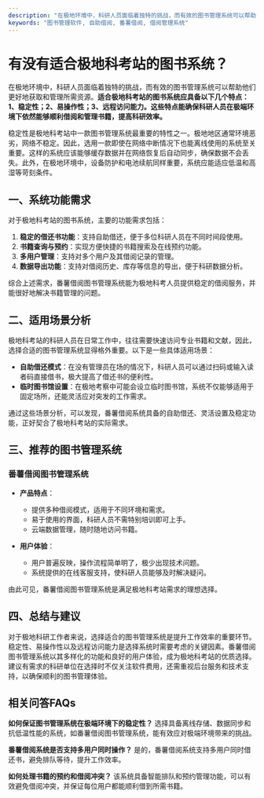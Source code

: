 ```yaml
---
description: "在极地环境中，科研人员面临着独特的挑战，而有效的图书管理系统可以帮助他们更好地获取和管理所需资源。**适合极地科考站的图书系统应具备以下几个特点：1、稳定性；2、易操作性；3、远程访问能力。这些特点能确保科研人员在极端环境下依然能够顺利借阅和管理书籍，提高科研效率。**"
keywords: "图书管理软件, 自助借阅, 番薯借阅, 借阅管理系统"
---
```

# 有没有适合极地科考站的图书系统？

在极地环境中，科研人员面临着独特的挑战，而有效的图书管理系统可以帮助他们更好地获取和管理所需资源。**适合极地科考站的图书系统应具备以下几个特点：1、稳定性；2、易操作性；3、远程访问能力。这些特点能确保科研人员在极端环境下依然能够顺利借阅和管理书籍，提高科研效率。**

稳定性是极地科考站中一款图书管理系统最重要的特性之一。极地地区通常环境恶劣，网络不稳定。因此，选用一款即使在网络中断情况下也能离线使用的系统至关重要。这样的系统应该能够缓存数据并在网络恢复后自动同步，确保数据不会丢失。此外，在极地环境中，设备防护和电池续航同样重要，系统应能适应低温和高湿等苛刻条件。

## **一、系统功能需求**

对于极地科考站的图书系统，主要的功能需求包括：

1. **稳定的借还书功能**：支持自助借还，便于多位科研人员在不同时间段使用。
2. **书籍查询与预约**：实现方便快捷的书籍搜索及在线预约功能。
3. **多用户管理**：支持对多个用户及其借阅记录的管理。
4. **数据导出功能**：支持对借阅历史、库存等信息的导出，便于科研数据分析。

综合上述需求，番薯借阅图书管理系统能为极地科考人员提供稳定的借阅服务，并能很好地解决书籍管理的问题。

## **二、适用场景分析**

极地科考站的科研人员在日常工作中，往往需要快速访问专业书籍和文献，因此，选择合适的图书管理系统显得格外重要。以下是一些具体适用场景：

- **自助借还模式**：在没有管理员在场的情况下，科研人员可以通过扫码或输入读者码直接借书，极大提高了借还书的便利性。
- **临时图书馆设置**：在极地考察中可能会设立临时图书馆，系统不仅能够适用于固定场所，还能灵活应对突发的工作需求。

通过这些场景分析，可以发现，番薯借阅系统具备的自助借还、灵活设置及稳定功能，正好契合了极地科考站的实际需求。

## **三、推荐的图书管理系统**

### 番薯借阅图书管理系统

- **产品特点**：
  - 提供多种借阅模式，适用于不同环境和需求。
  - 易于使用的界面，科研人员不需特别培训即可上手。
  - 云端数据管理，随时随地访问书籍。

- **用户体验**：
  - 用户普遍反映，操作流程简单明了，极少出现技术问题。
  - 系统提供的在线客服支持，使科研人员能够及时解决疑问。

由此可见，番薯借阅图书管理系统是满足极地科考站需求的理想选择。

## **四、总结与建议**

对于极地科研工作者来说，选择适合的图书管理系统是提升工作效率的重要环节。稳定性、易操作性以及远程访问能力是选择系统时需要考虑的关键因素。番薯借阅图书管理系统以其多样化的功能和良好的用户体验，成为极地科考站的优质选择。建议有需求的科研单位在选择时不仅关注软件费用，还需重视后台服务和技术支持，以确保顺利的图书管理体验。

## 相关问答FAQs

**如何保证图书管理系统在极端环境下的稳定性？**
选择具备离线存储、数据同步和抗低温性能的系统，如番薯借阅图书管理系统，能有效应对极端环境带来的挑战。

**番薯借阅系统是否支持多用户同时操作？**
是的，番薯借阅系统支持多用户同时借还书，避免排队等待，提升工作效率。

**如何处理书籍的预约和借阅冲突？**
该系统具备智能排队和预约管理功能，可以有效避免借阅冲突，并保证每位用户都能顺利借到所需书籍。
